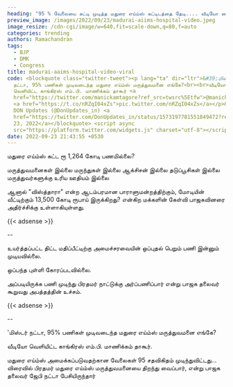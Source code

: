 ```yaml
---
heading: "95 % வேலையை கட்டி முடித்த மதுரை எய்ம்ஸ் கட்டிடத்தை தேடி.... வீடியோ வைரல். "
preview_image: /images/2022/09/23/madurai-aiims-hospital-video.jpeg
image_resize: /cdn-cgi/image/w=640,fit=scale-down,q=80,f=auto
categories: trending
authors: Ramachandran
tags:
  - BJP
  - DMK
  - Congress
title: madurai-aaims-hospital-video-viral
code: <blockquote class="twitter-tweet"><p lang="ta" dir="ltr">&#39;மிஸ்டர்
  நட்டா, 95% பணிகள் முடிவடைந்த மதுரை எய்ம்ஸ் மருத்துவமனை எங்கே?<br><br>வீடியோ
  வெளியிட்ட காங்கிரஸ் எம்.பி. மாணிக்கம் தாகூர் <a
  href="https://twitter.com/manickamtagore?ref_src=twsrc%5Etfw">@manickamtagore</a>
  <a href="https://t.co/nRZqI04xZs">pic.twitter.com/nRZqI04xZs</a></p>&mdash;
  DON Updates (@DonUpdates_in) <a
  href="https://twitter.com/DonUpdates_in/status/1573197781551849472?ref_src=twsrc%5Etfw">September
  23, 2022</a></blockquote> <script async
  src="https://platform.twitter.com/widgets.js" charset="utf-8"></script>
date: 2022-09-23 21:43:55 +0530
---
```

மதுரை எய்ம்ஸ் கட்ட ரூ 1,264 கோடி பணமில்லை?

மருத்துவமனைகள் இல்லை
மருந்துகள் இல்லை
ஆக்சிசன் இல்லை
தடுப்பூசிகள் இல்லை
மருத்துவர்களுக்கு உரிய ஊதியம் இல்லை

ஆனால் "விஸ்த்தாரா" என்ற ஆடம்பரமான பாராளுமன்றத்திற்கும், மோடியின் வீட்டிற்கும் 13,500 கோடி ரூபாய் இருக்கிறது? என்கிற மக்களின் கேள்வி பாஜகவினரை அதிர்ச்சிக்கு உள்ளாகியுள்ளது.

{{< adsense >}}

\--

உயர்த்தப்பட்ட திட்ட மதிப்பீட்டிற்கு
அமைச்சரவையின் ஒப்புதல் பெறும் பணி இன்னும் முடியவில்லை.

ஒப்பந்த புள்ளி கோரப்படவில்லை.

அப்படியிருக்க பணி முடிந்து பிரதமர் நாட்டுக்கு அர்ப்பணிப்பார் என்று பாஜக தலைவர் கூறுவது அபத்தத்தின் உச்சம்.

{{< adsense >}}

\--

'மிஸ்டர் நட்டா, 95% பணிகள் முடிவடைந்த மதுரை எய்ம்ஸ் மருத்துவமனை எங்கே?

வீடியோ வெளியிட்ட காங்கிரஸ் எம்.பி. மாணிக்கம் தாகூர்.

மதுரை எய்ம்ஸ் அமைக்கப்படுவதற்கான வேலைகள் 95 சதவிகிதம் முடிந்துவிட்டது... விரைவில் பிரதமர் மதுரை எய்ம்ஸ் மருத்துவமனையை திறந்து வைப்பார், என்று பாஜக தலைவர் ஜேபி நட்டா பேசியிருந்தார்